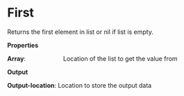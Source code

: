 # First

Returns the first element in list or nil if list is empty.

 **Properties**
 

**Array**:                      Location of the list to get the value from

 **Output**
 

**Output-location**: Location to store the output data